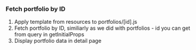 ### Fetch portfolio by ID

1. Apply template from resources to portfolios/[id].js
2. Fetch portfolio by ID, similiarly as we did with portfolios - id you can get from query in getInitialProps
3. Display portfolio data in detail page
